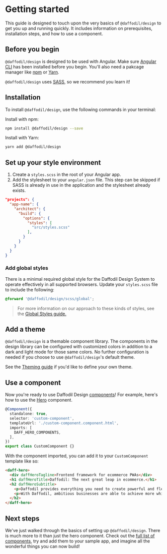 # Getting started
This guide is designed to touch upon the very basics of `@daffodil/design` to get you up and running quickly. It includes information on prerequisites, installation steps, and how to use a component.

## Before you begin
`@daffodil/design` is designed to be used with Angular. Make sure [Angular CLI](https://angular.io/cli) has been installed before you begin. You'll also need a pakcage manager like [npm](https://www.npmjs.com/package/@daffodil/design) or [Yarn](https://yarnpkg.com/package?q=%40daffodil%2Fdesign&name=%40daffodil%2Fdesign).

`@daffodil/design` uses [SASS](https://sass-lang.com/), so we recommend you learn it!

## Installation
To install `@daffodil/design`, use the following commands in your terminal:

Install with npm:
```bash
npm install @daffodil/design --save 
```

Install with Yarn:
```bash
yarn add @daffodil/design
```

## Set up your style environment
1. Create a `styles.scss` in the root of your Angular app.
2. Add the stylesheet to your `angular.json` file. This step can be skipped if SASS is already in use in the application and the stylesheet already exists.

```json
"projects": {
  "app-name": {
    "architect": {
      "build": {
        "options": {
          "styles": [
            "src/styles.scss"
          ],
        }
      }
    }
  }
}
```

### Add global styles
There is a minimal required global style for the Daffodil Design System to operate effectively in all supported browsers. Update your `styles.scss` file to include the following:

```scss
@forward '@daffodil/design/scss/global';
```

> For more information on our approach to these kinds of styles, see the [Global Styles guide.](/libs/design/guides/foundations/global-styles.md)

## Add a theme
`@daffodil/design` is a themable component library. The components in the design library can be configured with customized colors in addition to a dark and light mode for those same colors. No further configuration is needed if you choose to use `@daffodil/design`'s default theme.

See the [Theming guide](/libs/design/scss/theming/README.md) if you'd like to define your own theme.

## Use a component
Now you're ready to use Daffodil Design [components](/docs/design/components)! For example, here's how to use the [Hero](/libs/design/hero/README.md) component.

```ts
@Component({
  standalone: true,
  selector: 'custom-component',
  templateUrl: './custom-component.component.html',
  imports: [
    DAFF_HERO_COMPONENTS,
  ],
})
export class CustomComponent {}
```

With the component imported, you can add it to your `CustomComponent` template like so:

```html
<daff-hero>
  <div daffHeroTagline>Frontend framework for ecommerce PWAs</div>
  <h1 daffHeroTitle>Daffodil: The next great leap in ecommerce.</h1>
  <h2 daffHeroSubtitle>
    <p>Daffodil provides everything you need to create powerful and flexible ecommerce experiences.</p>
    <p>With Daffodil, ambitious businesses are able to achieve more while minimizing development and maintenance costs.</p>
  </h2>
</daff-hero>
```

## Next steps
We've just walked through the basics of setting up `@daffodil/design`. There is much more to it than just the hero component. Check out the [full list of components](/docs/design/components), try and add them to your sample app, and imagine all the wonderful things you can now build!